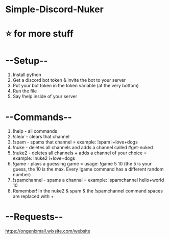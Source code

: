 # Simple-Discord-Nuker
# ⭐ for more stuff
# --Setup--
1. Install python
2. Get a discord bot token & invite the bot to your server
3. Put your bot token in the token variable (at the very bottom)
4. Run the file
5. Say !help inside of your server
# --Commands--
1. !help - all commands
2. !clear - clears that channel
3. !spam - spams that channel = example: !spam i+love+dogs
4. !nuke - deletes all channels and adds a channel called #get-nuked
5. !nuke2 - deletes all channels + adds a channel of your choice = example: !nuke2 i+love+dogs
6. !game - plays a guessing game = usage: !game 5 10 (the 5 is your guess, the 10 is the max. Every !game command has a different random number)
8. !spamchannel - spams a channal = example: !spamchannel hello+world 10
9. Remember! In the nuke2 & spam & the !spamchannel command spaces are replaced with +
# --Requests--
https://ongenixmail.wixsite.com/website
